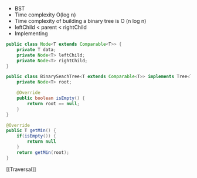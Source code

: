 - BST
- Time complexity O(log n)
- Time complexity of building a binary tree is O (n log n)
-  leftChild < parent < rightChild 
- Implementing
```Java
public class Node<T extends Comparable<T>> {
	private T data;
	private Node<T> leftChild;
	private Node<T> rightChild;
}
```
```Java
public class BinarySeachTree<T extends Comparable<T>> implements Tree<T> {
	private Node<T> root;

	@Override
	public boolean isEmpty() {
		return root == null;
	}
}
```
```Java
@Override
public T getMin() {
	if(isEmpty()) {
		return null
	}
	return getMin(root);
}
```

[[Traversal]]